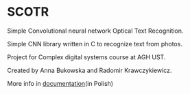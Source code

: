 # SCOTR

Simple Convolutional neural network Optical Text Recognition.

Simple CNN library written in C to recognize text from photos.

Project for Complex digital systems course at AGH UST.

Created by Anna Bukowska and Radomir Krawczykiewicz.

More info in [documentation](docs/README.md)(in Polish)
